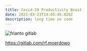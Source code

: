 ```yaml
---
title: Covid-19 Productivity Boost
date: 2021-03-23T14:43:45.828Z
description: long time no code
---
```

![frianto gitlab](img/screen-shot-2021-03-23-at-9.43.10-pm.png)

<https://gitlab.com/rf.moerdowo>